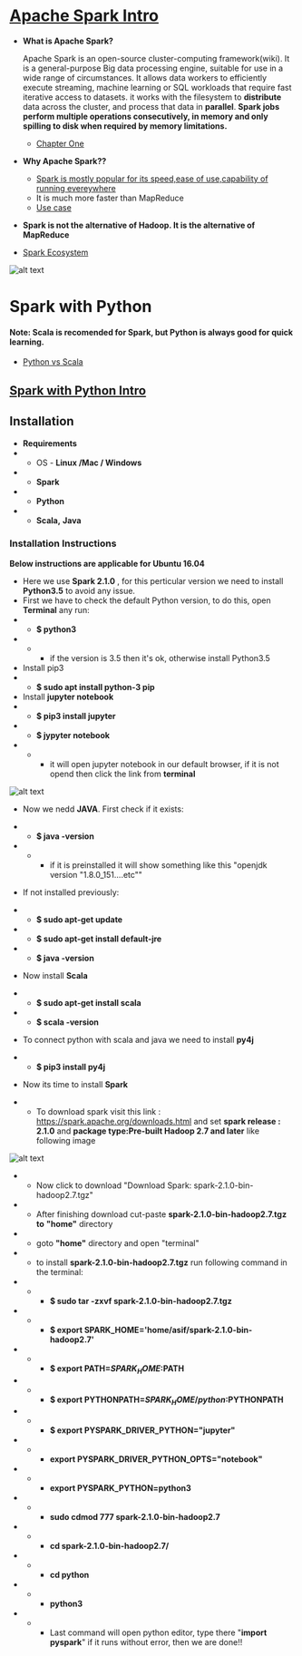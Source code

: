 # [Apache Spark Intro](https://spark.apache.org/)
* **What is Apache Spark?**

   Apache Spark is an open-source cluster-computing framework(wiki). It is a general-purpose Big data processing engine, suitable for use in a wide range of circumstances. It allows data workers to efficiently execute streaming, machine learning or SQL workloads that require fast iterative access to datasets.  it works with the filesystem to **distribute**  data across the cluster, and process that data in **parallel**. **Spark jobs perform multiple operations consecutively, in memory and only
spilling to disk when required by memory limitations.**
    * [Chapter One](http://www.bigdata-toronto.com/2016/assets/getting_started_with_apache_spark.pdf)
    
* **Why  Apache Spark??**
    * [Spark is mostly popular for its speed,ease of use,capability of running evereywhere ](https://spark.apache.org/) 
    * It is much more faster than MapReduce
    * [Use case](https://hortonworks.com/apache/spark/#section_2)
* **Spark is not the alternative of Hadoop. It is the alternative of MapReduce**
* [Spark Ecosystem](https://www.kdnuggets.com/2016/03/top-spark-ecosystem-projects.html)


![alt text][SparkEcosystem]

# Spark with Python
#### Note: Scala is recomended for Spark, but Python is always good for quick learning. 
* [Python vs Scala](https://www.datacamp.com/community/tutorials/apache-spark-python)
## [Spark with Python Intro](https://www.kdnuggets.com/2015/11/introduction-spark-python.html)

## Installation
* **Requirements**
*   * OS - **Linux /Mac / Windows** 
*   * **Spark**
*   * **Python**
*   * **Scala,** **Java**

### Installation Instructions
**Below instructions are applicable for Ubuntu 16.04**
* Here we use **Spark 2.1.0** , for this perticular version we need to install **Python3.5** to avoid any issue.
* First we have to check the default Python version, to do this, open **Terminal** any run:
*   * **$ python3**
*   *    * if the version is 3.5 then it's ok, otherwise install Python3.5
* Install pip3
*   * **$ sudo apt install python-3 pip**
* Install **jupyter notebook**
*   * **$ pip3 install jupyter**
*   * **$ jypyter notebook**
*   *   * it will open jupyter notebook in our default browser, if it is not opend then click the link from **terminal**

![alt text][jupyterNotebook]

* Now we nedd **JAVA**. First check if it exists:
*   * **$ java -version**
*   *    * if it is preinstalled it will show something like this "openjdk version "1.8.0_151....etc""
*   If not installed previously:
*   * **$ sudo apt-get update**
*   * **$ sudo apt-get install default-jre**
*   * **$ java -version**

* Now install **Scala**
*   * **$ sudo apt-get install scala**
*   * **$ scala -version**

* To connect python with scala and java we need to install **py4j**
*   * **$ pip3 install py4j**
* Now its time to install **Spark**
*   * To download spark visit this link : https://spark.apache.org/downloads.html and set 
**spark release : 2.1.0** and **package type:Pre-built Hadoop 2.7 and later** like following image 

![alt text][sparkDownload]

*   * Now click to download "Download Spark: spark-2.1.0-bin-hadoop2.7.tgz"
*   * After finishing download cut-paste **spark-2.1.0-bin-hadoop2.7.tgz to** **"home"** directory
*   * goto **"home"** directory and open "terminal"
*   * to install **spark-2.1.0-bin-hadoop2.7.tgz** run following command in the terminal:
*   *    * **$ sudo tar -zxvf spark-2.1.0-bin-hadoop2.7.tgz**
*   *    * **$ export SPARK_HOME='home/asif/spark-2.1.0-bin-hadoop2.7'**
*   *    * **$ export PATH=$SPARK_HOME:$PATH**
*   *    * **$ export PYTHONPATH=$SPARK_HOME/python:$PYTHONPATH**
*   *    * **$ export PYSPARK_DRIVER_PYTHON="jupyter"**
*   *    * **export PYSPARK_DRIVER_PYTHON_OPTS="notebook"**
*   *    * **export PYSPARK_PYTHON=python3**
*   *    * **sudo cdmod 777 spark-2.1.0-bin-hadoop2.7**
*   *    * **cd spark-2.1.0-bin-hadoop2.7/**
*   *    * **cd python**
*   *    * **python3**
*   *    * Last command will open python editor, type there "**import pyspark**" if it runs without error, then we are done!!



[sparkDownload]: https://github.com/Shayokh144/Spark_with_Python/blob/master/sparkDownload.png
[jupyterNotebook]: https://github.com/Shayokh144/Spark_with_Python/blob/master/jupyterNoteBook.png
[SparkEcosystem]: https://github.com/Shayokh144/Spark_with_Python-Big_data_Fastest-Smallest_solution-/blob/master/sparkEco.png
